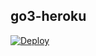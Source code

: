 ## go3-heroku



[![Deploy](https://www.herokucdn.com/deploy/button.png)](https://heroku.com/deploy?template=https://github.com/daewf422/go3)

